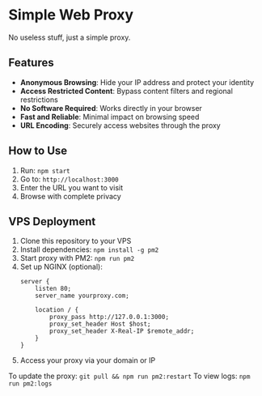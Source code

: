 # Simple Web Proxy

No useless stuff, just a  simple proxy.

## Features

- **Anonymous Browsing**: Hide your IP address and protect your identity
- **Access Restricted Content**: Bypass content filters and regional restrictions
- **No Software Required**: Works directly in your browser
- **Fast and Reliable**: Minimal impact on browsing speed
- **URL Encoding**: Securely access websites through the proxy

## How to Use

1. Run: `npm start`
2. Go to: `http://localhost:3000`
3. Enter the URL you want to visit
4. Browse with complete privacy

## VPS Deployment


1. Clone this repository to your VPS
2. Install dependencies: `npm install -g pm2`
3. Start proxy with PM2: `npm run pm2`
4. Set up NGINX (optional):
   ```
   server {
       listen 80;
       server_name yourproxy.com;

       location / {
           proxy_pass http://127.0.0.1:3000;
           proxy_set_header Host $host;
           proxy_set_header X-Real-IP $remote_addr;
       }
   }
   ```
5. Access your proxy via your domain or IP

To update the proxy: `git pull && npm run pm2:restart`
To view logs: `npm run pm2:logs`
